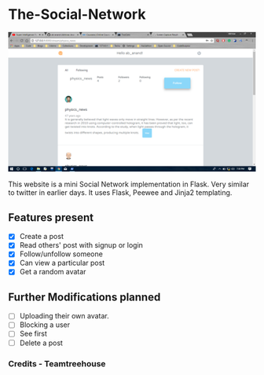 # The-Social-Network

![](screenshot.png)

This website is a mini Social Network implementation in Flask. Very similar to twitter in earlier days.
It uses Flask, Peewee and Jinja2 templating.

## Features present 

- [x] Create a post
- [x] Read others' post with signup or login
- [x] Follow/unfollow someone
- [x] Can view a particular post
- [x] Get a random avatar

## Further Modifications planned
- [ ] Uploading their own avatar.
- [ ] Blocking a user
- [ ] See first
- [ ] Delete a post

### Credits - Teamtreehouse

